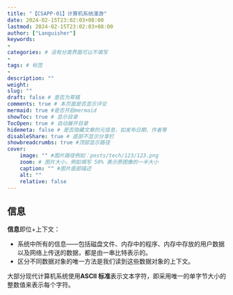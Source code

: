 ```yaml
---
title: "【CSAPP-01】计算机系统漫游"
date: 2024-02-15T23:02:03+08:00
lastmod: 2024-02-15T23:02:03+08:00
author: ["Languisher"]
keywords: 
- 
categories: # 没有分类界面可以不填写
- 
tags: # 标签
- 
description: ""
weight:
slug: ""
draft: false # 是否为草稿
comments: true # 本页面是否显示评论
mermaid: true #是否开启mermaid
showToc: true # 显示目录
TocOpen: true # 自动展开目录
hidemeta: false # 是否隐藏文章的元信息，如发布日期、作者等
disableShare: true # 底部不显示分享栏
showbreadcrumbs: true #顶部显示路径
cover:
    image: "" #图片路径例如：posts/tech/123/123.png
    zoom: # 图片大小，例如填写 50% 表示原图像的一半大小
    caption: "" #图片底部描述
    alt: ""
    relative: false
---
```


## 信息

**信息**即位+上下文：
- 系统中所有的信息——包括磁盘文件、内存中的程序、内存中存放的用户数据以及网络上传送的数据，都是由一串比特表示的。
- 区分不同数据对象的唯一方法是我们读到这些数据对象的上下文。

大部分现代计算机系统使用**ASCII 标准**表示文本字符，即采用唯一的单字节大小的整数值来表示每个字符。


